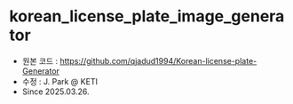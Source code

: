 # korean_license_plate_image_generator

- 원본 코드 : https://github.com/qjadud1994/Korean-license-plate-Generator
- 수정 : J. Park @ KETI
- Since 2025.03.26.




